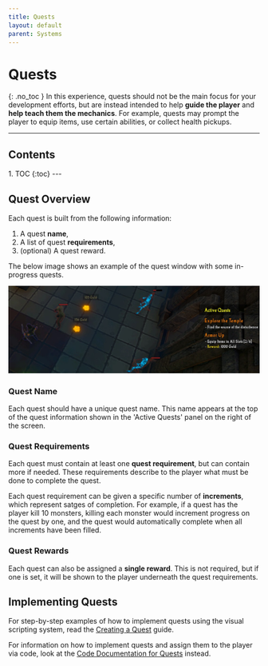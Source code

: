 ```yaml
---
title: Quests
layout: default
parent: Systems
---
```


# Quests
{: .no_toc }
In this experience, quests should not be the main focus for your development efforts, but are instead intended to help **guide the player** and **help teach them the mechanics**. For example, quests may prompt the player to equip items, use certain abilities, or collect health pickups.

---
<h2 class="text-delta">Contents</h2>
1. TOC
{:toc}
---

## Quest Overview
Each quest is built from the following information:

1. A quest **name**,
1. A list of quest **requirements**,
1. (optional) A quest reward.

The below image shows an example of the quest window with some in-progress quests.

![Fireball Ability](../assets/quest-1.jpg)

### Quest Name
Each quest should have a unique quest name. This name appears at the top of the quest information shown in the 'Active Quests' panel on the right of the screen.

### Quest Requirements
Each quest must contain at least one **quest requirement**, but can contain more if needed. These requirements describe to the player what must be done to complete the quest.

Each quest requirement can be given a specific number of **increments**, which represent satges of completion. For example, if a quest has the player kill 10 monsters, killing each monster would increment progress on the quest by one, and the quest would automatically complete when all increments have been filled.

### Quest Rewards
Each quest can also be assigned a **single reward**. This is not required, but if one is set, it will be shown to the player underneath the quest requirements. 

## Implementing Quests
For step-by-step examples of how to implement quests using the visual scripting system, read the [Creating a Quest](../igb190-guides/guide-createquest.html) guide.

For information on how to implement quests and assign them to the player via code, look at the [Code Documentation for Quests](../documentation/quest.html) instead.